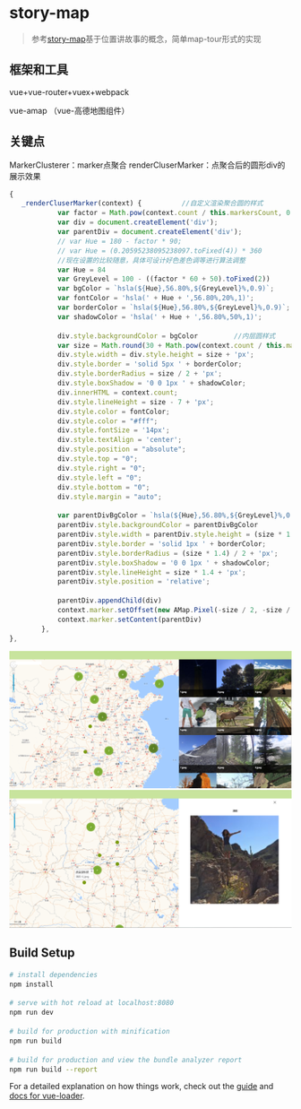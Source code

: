 # story-map

> 参考[story-map](http://storymaps.arcgis.com/zh-cn/)基于位置讲故事的概念，简单map-tour形式的实现

## 框架和工具
vue+vue-router+vuex+webpack   

 vue-amap （vue-高德地图组件）

## 关键点
MarkerClusterer：marker点聚合
renderCluserMarker：点聚合后的圆形div的展示效果
```JavaScript
{
   _renderCluserMarker(context) {          //自定义渲染聚合圆的样式
            var factor = Math.pow(context.count / this.markersCount, 0.8)
            var div = document.createElement('div');
            var parentDiv = document.createElement('div');
            // var Hue = 180 - factor * 90;
            // var Hue = (0.20595238095238097.toFixed(4)) * 360
            //现在设置的比较随意，具体可设计好色差色调等进行算法调整
            var Hue = 84
            var GreyLevel = 100 - ((factor * 60 + 50).toFixed(2))
            var bgColor = `hsla(${Hue},56.80%,${GreyLevel}%,0.9)`;
            var fontColor = 'hsla(' + Hue + ',56.80%,20%,1)';
            var borderColor = `hsla(${Hue},56.80%,${GreyLevel}%,0.9)`;
            var shadowColor = 'hsla(' + Hue + ',56.80%,50%,1)';

            div.style.backgroundColor = bgColor         //内层圆样式
            var size = Math.round(30 + Math.pow(context.count / this.markersCount, 1 / 5) * 20);
            div.style.width = div.style.height = size + 'px';
            div.style.border = 'solid 5px ' + borderColor;
            div.style.borderRadius = size / 2 + 'px';
            div.style.boxShadow = '0 0 1px ' + shadowColor;
            div.innerHTML = context.count;
            div.style.lineHeight = size - 7 + 'px';
            div.style.color = fontColor;
            div.style.color = "#fff";
            div.style.fontSize = '14px';
            div.style.textAlign = 'center';
            div.style.position = "absolute";
            div.style.top = "0";
            div.style.right = "0";
            div.style.left = "0";
            div.style.bottom = "0";
            div.style.margin = "auto";

            var parentDivBgColor = `hsla(${Hue},56.80%,${GreyLevel}%,0.9)`;   //外层圆样式
            parentDiv.style.backgroundColor = parentDivBgColor
            parentDiv.style.width = parentDiv.style.height = (size * 1.4) + 'px';
            parentDiv.style.border = 'solid 1px ' + borderColor;
            parentDiv.style.borderRadius = (size * 1.4) / 2 + 'px';
            parentDiv.style.boxShadow = '0 0 1px ' + shadowColor;
            parentDiv.style.lineHeight = size * 1.4 + 'px';
            parentDiv.style.position = 'relative';

            parentDiv.appendChild(div)
            context.marker.setOffset(new AMap.Pixel(-size / 2, -size / 2));
            context.marker.setContent(parentDiv)
        },
},

```
![Image text](https://github.com/Garvolll/storyMap/raw/master/src/assets/2.png)
![Image text](https://github.com/Garvolll/storyMap/raw/master/src/assets/1.png)
## Build Setup

``` bash
# install dependencies
npm install

# serve with hot reload at localhost:8080
npm run dev

# build for production with minification
npm run build

# build for production and view the bundle analyzer report
npm run build --report
```

For a detailed explanation on how things work, check out the [guide](http://vuejs-templates.github.io/webpack/) and [docs for vue-loader](http://vuejs.github.io/vue-loader).
